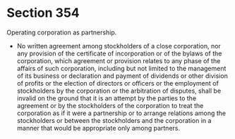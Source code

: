 # Section 354

Operating corporation as partnership.

- No written agreement among stockholders of a close corporation, nor any provision of the certificate of incorporation or of the bylaws of the corporation, which agreement or provision relates to any phase of the affairs of such corporation, including but not limited to the management of its business or declaration and payment of dividends or other division of profits or the election of directors or officers or the employment of stockholders by the corporation or the arbitration of disputes, shall be invalid on the ground that it is an attempt by the parties to the agreement or by the stockholders of the corporation to treat the corporation as if it were a partnership or to arrange relations among the stockholders or between the stockholders and the corporation in a manner that would be appropriate only among partners.